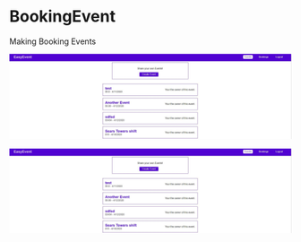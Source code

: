 # BookingEvent
 Making Booking Events
 
 ![alt text](https://github.com/mosesnova/BookingEvent/blob/master/BookingEvent.JPG)


 ![alt text](https://github.com/mosesnova/BookingEvent/blob/master/BookingEvent.JPG)
